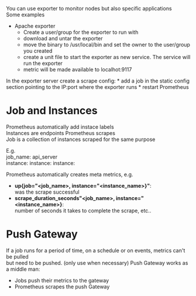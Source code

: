 You can use exporter to monitor nodes but also specific applications  
Some examples  
  *  Apache exporter
     * Create a user/group for the exporter to run with
     * download and untar the exporter
     * move the binary to /usr/local/bin and set the owner to the user/group you created
     * create a unit file to start the exporter as new service. The service will run the exporter
     * metric will be made available to localhot:9117
<P>
In the exporter server create a scrape config:
  * add a job in the static config section pointing to the IP:port where the exporter runs
  * restart Prometheus

<P>

# Job and Instances
Prometheus automatically add instace labels  
Instances are endpoints Prometheus scrapes  
Job is a collection of instances scraped for the same purpose

E.g.  
job_name: api_server  
  instance: <ip1>
  instance: <ip2>
  instance: <ip3>

Prometheus automatically creates meta metrics, e.g.  
  *  **up{job="<job_name>, instance="<instance_name>}"**:  
     was the scrape successful  
  *  **scrape_duration_seconds"<job_name>, instance="<instance_name>}**:   
     number of seconds it takes to complete the scrape, etc..




# Push Gateway
If a job runs for a period of time, on a schedule or on events, metrics can't be pulled  
but need to be pushed. (only use when necessary) Push Gateway works as a middle man:
  *  Jobs push their metrics to the gateway
  *  Prometheus scrapes the push Gateway